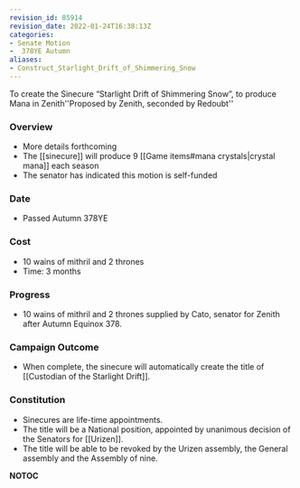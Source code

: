 ```yaml
---
revision_id: 85914
revision_date: 2022-01-24T16:38:13Z
categories:
- Senate Motion
-  378YE Autumn
aliases:
- Construct_Starlight_Drift_of_Shimmering_Snow
---
```


To create the Sinecure “Starlight Drift of Shimmering Snow”, to produce Mana in Zenith''Proposed by Zenith, seconded by Redoubt'' 

### Overview
* More details forthcoming
* The [[sinecure]] will produce 9 [[Game items#mana crystals|crystal mana]] each season
* The senator has indicated this motion is self-funded

### Date
* Passed Autumn 378YE

### Cost
* 10 wains of mithril and 2 thrones
* Time: 3 months

### Progress
* 10 wains of mithril and 2 thrones supplied by Cato, senator for Zenith after Autumn Equinox 378.

### Campaign Outcome
* When complete, the sinecure will automatically create the title of [[Custodian of the Starlight Drift]].

### Constitution
* Sinecures are life-time appointments. 
* The title will be a National position, appointed by unanimous decision of the Senators for [[Urizen]].
* The title will be able to be revoked by the Urizen assembly, the General assembly and the Assembly of nine.





__NOTOC__